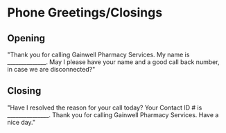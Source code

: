 # Phone Greetings/Closings

## Opening

"Thank you for calling Gainwell Pharmacy Services. My name is ______________. May I please have your name and a good call back number, in case we are disconnected?" 

## Closing
 
"Have I resolved the reason for your call today? Your Contact ID # is _______________. Thank you for calling Gainwell Pharmacy Services. Have a nice day." 